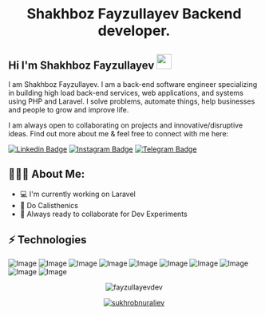 <h1 align="center">Shakhboz Fayzullayev Backend developer.</h1>

## Hi I'm Shakhboz Fayzullayev <img src="https://raw.githubusercontent.com/aemmadi/aemmadi/master/wave.gif" width="30px">

I am  Shakhboz Fayzullayev. I am a back-end software engineer specializing in building high load back-end services, web applications, and systems using PHP and Laravel. I solve problems, automate things, help businesses and people to grow and improve life. </br>

I am always open to collaborating on projects and innovative/disruptive ideas. Find out more about me & feel free to connect with me here:

[![Linkedin Badge](https://img.shields.io/badge/-shakhboz-blue?style=flat-square&logo=Linkedin&logoColor=white&link=https://www.linkedin.com/in/shakhboz-fayzullayev-0a5352258/)](https://www.linkedin.com/in/shakhboz-fayzullayev-0a5352258/) 
[![Instagram Badge](https://img.shields.io/badge/-shakhbozInsta-D7008A?style=flat-square&labelColor=D7008A&logo=Instagram&logoColor=white&link=https://www.instagram.com/nuraliev.dev/)](https://www.instagram.com/__.shahboz.___)
[![Telegram Badge](https://img.shields.io/badge/shakhbozfayzullayev-2CA5E0?style=flat-square&logo=telegram&logoColor=white&link=https://t.me/shakhbozf)](https://t.me/shakhbozf) 

  
<h2 align="left">👨🏻‍💻 About Me:</h2>

- :computer: I'm currently working on Laravel 
- :muscle: Do Calisthenics
- :rocket: Always ready to collaborate for Dev Experiments

## ⚡ Technologies

![Image](https://img.shields.io/badge/Laravel-FF2D20?style=for-the-badge&logo=laravel&logoColor=white)
![Image](https://img.shields.io/badge/php-777BB4?style=for-the-badge&logo=php&logoColor=white)
![Image](https://img.shields.io/badge/MySQL-005C84?style=for-the-badge&logo=mysql&logoColor=white)
![Image](https://img.shields.io/badge/JavaScript-323330?style=for-the-badge&logo=javascript&logoColor=F7DF1E)
![Image](https://img.shields.io/badge/jQuery-0769AD?style=for-the-badge&logo=jquery&logoColor=white)
![Image](https://img.shields.io/badge/Tailwind_CSS-38B2AC?style=for-the-badge&logo=tailwind-css&logoColor=white)
![Image](https://img.shields.io/badge/-HTML5-E34F26?style=for-the-badge&logo=html5&logoColor=white)
![Image](https://img.shields.io/badge/-CSS3-1572B6?style=for-the-badge&logo=css3)
![Image](https://img.shields.io/badge/-Bootstrap-563D7C?style=for-the-badge&logo=bootstrap)
![Image](https://img.shields.io/badge/Git-F05032?style=for-the-badge&logo=git&logoColor=white)


<p align="center"> <img src="https://github-readme-stats.vercel.app/api?username=fayzullayevdev&show_icons=true&theme=gotham" alt="fayzullayevdev" />

<p align="center"> <a href="https://github.com/ryo-ma/github-profile-trophy"><img src="https://github-profile-trophy.vercel.app/?username=sukhrobnuraliev&theme=onestar&row=1&margin-w=15&margin-h=15&no-bg=true" alt="sukhrobnuraliev" /></a> </p>

